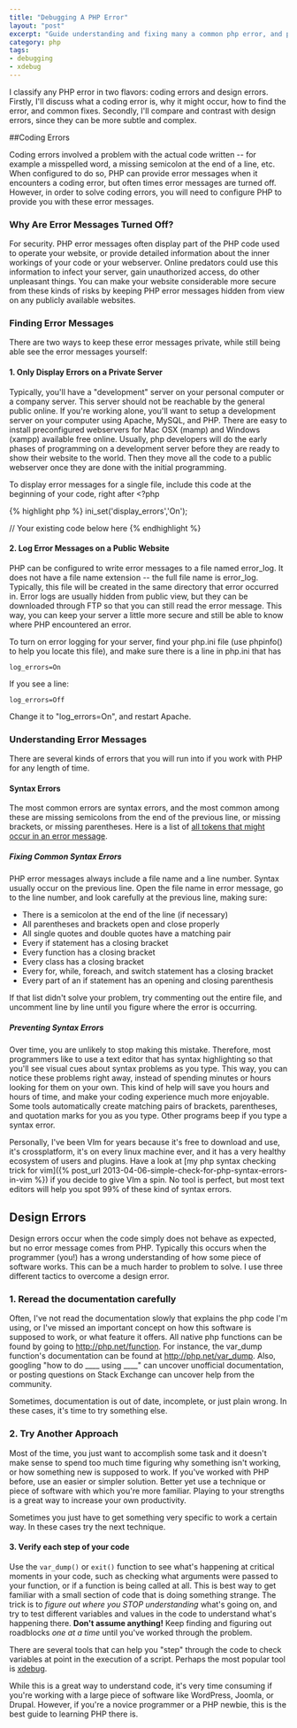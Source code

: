 ```yaml
---
title: "Debugging A PHP Error"
layout: "post"
excerpt: "Guide understanding and fixing many a common php error, and php tools to that help."
category: php
tags:
- debugging
- xdebug
---
```

I classify any PHP error in two flavors: coding errors and design errors. Firstly, I'll discuss what a coding error is, why it might occur, how to find the error, and common fixes. Secondly, I'll compare and contrast with design errors, since they can be more subtle and complex.

##Coding Errors

Coding errors involved a problem with the actual code written -- for example a misspelled word, a missing semicolon at the end of a line, etc. When configured to do so, PHP can provide error messages when it encounters a coding error, but often times error messages are turned off. However, in order to solve coding errors, you will need to configure PHP to provide you with these error messages.

### Why Are Error Messages Turned Off?

For security. PHP error messages often display part of the PHP code used to operate your website, or provide detailed information about the inner workings of your code or your webserver. Online predators could use this information to infect your server, gain unauthorized access, do other unpleasant things. You can make your website considerable more secure from these kinds of risks by keeping PHP error messages hidden from view on any publicly available websites. 

### Finding Error Messages

There are two ways to keep these error messages private, while still being able see the error messages yourself:

#### 1. Only Display Errors on a Private Server

Typically, you'll have a "development" server on your personal computer or a company server. This server should not be reachable by the general public online. If you're working alone, you'll want to setup a development server on your computer using Apache, MySQL, and PHP. There are easy to install preconfigured webservers for Mac OSX (mamp) and Windows (xampp) available free online. Usually, php developers will do the early phases of programming on a development server before they are ready to show their website to the world. Then they move all the code to a public webserver once they are done with the initial programming.

To display error messages for a single file, include this code at the beginning of your code, right after &lt;?php 

{% highlight php %}
ini_set('display_errors','On');

// Your existing code below here
{% endhighlight %}

#### 2. Log Error Messages on a Public Website

PHP can be configured to write error messages to a file named error_log. It does not have a file name extension -- the full file name is error_log. Typically, this file will be created in the same directory that error occurred in. Error logs are usually hidden from public view, but they can be downloaded through FTP so that you can still read the error message. This way, you can keep your server a little more secure and still be able to know where PHP encountered an error.

To turn on error logging for your server, find your php.ini file (use phpinfo() to help you locate this file), and make sure there is a line in php.ini that has

    log_errors=On

If you see a line:

    log_errors=Off

Change it to "log_errors=On", and restart Apache.

### Understanding Error Messages

There are several kinds of errors that you will run into if you work with PHP for any length of time.

#### Syntax Errors

The most common errors are syntax errors, and the most common among these are missing semicolons from the end of the previous line, or missing brackets, or missing parentheses. Here is a list of [all tokens that might occur in an error message](http://us2.php.net/tokens).

##### Fixing Common Syntax Errors

PHP error messages always include a file name and a line number. Syntax usually occur on the previous line. Open the file name in error message, go to the line number, and look carefully at the previous line, making sure:

* There is a semicolon at the end of the line (if necessary)
* All parentheses and brackets open and close properly
* All single quotes and double quotes have a matching pair
* Every if statement has a closing bracket
* Every function has a closing bracket
* Every class has a closing bracket
* Every for, while, foreach, and switch statement has a closing bracket
* Every part of an if statement has an opening and closing parenthesis

If that list didn't solve your problem, try commenting out the entire file, and uncomment line by line until you figure where the error is occurring.

##### Preventing Syntax Errors

Over time, you are unlikely to stop making this mistake. Therefore, most programmers like to use a text editor that has syntax highlighting so that you'll see visual cues about syntax problems as you type. This way, you can notice these problems right away, instead of spending minutes or hours looking for them on your own. This kind of help will save you hours and hours of time, and make your coding experience much more enjoyable. Some tools automatically create matching pairs of brackets, parentheses, and quotation marks for you as you type. Other programs beep if you type a syntax error. 

Personally, I've been VIm for years because it's free to download and use, it's crossplatform, it's on every linux machine ever, and it has a very healthy ecosystem of users and plugins. Have a look at [my php syntax checking trick for vim]({% post_url 2013-04-06-simple-check-for-php-syntax-errors-in-vim %}) if you decide to give VIm a spin. No tool is perfect, but most text editors will help you spot 99% of these kind of syntax errors.

## Design Errors

Design errors occur when the code simply does not behave as expected, but no error message comes from PHP. Typically this occurs when the programmer (you!) has a wrong understanding of how some piece of software works. This can be a much harder to problem to solve. I use three different tactics to overcome a design error. 

### 1. Reread the documentation carefully

Often, I've not read the documentation slowly that explains the php code I'm using, or I've missed an important concept on how this software is supposed to work, or what feature it offers. All native php functions can be found by going to http://php.net/function. For instance, the var_dump function's documentation can be found at <a href="http://php.net/var_dump">http://php.net/var_dump</a>. Also, googling "how to do ____ using ____" can uncover unofficial documentation, or posting questions on Stack Exchange can uncover help from the community.

Sometimes, documentation is out of date, incomplete, or just plain wrong. In these cases, it's time to try something else. 

### 2. Try Another Approach

Most of the time, you just want to accomplish some task and it doesn't make sense to spend too much time figuring why something isn't working, or how something new is supposed to work. If you've worked with PHP before, use an easier or simpler solution. Better yet use a technique or piece of software with which you're more familiar. Playing to your strengths is a great way to increase your own productivity. 

Sometimes you just have to get something very specific to work a certain way. In these cases try the next technique.

#### 3. Verify each step of your code

Use the `var_dump()` or `exit()` function to see what's happening at critical moments in your code, such as checking what arguments were passed to your function, or if a function is being called at all. This is best way to get familiar with a small section of code that is doing something strange. The trick is to _figure out where you STOP understanding_ what's going on, and try to test different variables and values in the code to understand what's happening there. **Don't assume anything!** Keep finding and figuring out roadblocks _one at a time_ until you've worked through the problem.

There are several tools that can help you "step" through the code to check variables at point in the execution of a script. Perhaps the most popular tool is [xdebug](http://xdebug.org/index.php).

While this is a great way to understand code, it's very time consuming if you're working with a large piece of software like WordPress, Joomla, or Drupal. However, if you're a novice programmer or a PHP newbie, this is the best guide to learning PHP there is.
